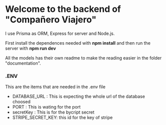 # Welcome to the backend of "Compañero Viajero"

I use Prisma as ORM, Express for server and Node.js.

First install the dependences needed with **npm install** and then run the server with **npm run dev**

All the models has their own readme to make the reading easier in the folder "documentation".

### .ENV

This are the items that are needed in the .env file

- DATABASE_URL : This is expecting the whole url of the database choosed
- PORT : This is wating for the port 
- secretKey : This is for the bycript secret
- STRIPE_SECRET_KEY: this id for the key of stripe

